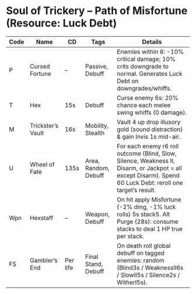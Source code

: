 # Soul of Trickery – Path of Misfortune (Resource: Luck Debt)
| Code | Name | CD | Tags | Details |
|------|------|----|------|---------|
| P | Cursed Fortune | – | Passive, Debuff | Enemies within 6: -10% critical damage; 10% crits downgrade to normal. Generates Luck Debt on downgrades/whiffs. |
| T | Hex | 15s | Debuff | Curse enemy 6s: 20% chance each melee swing whiffs (0 damage). |
| M | Trickster’s Vault | 16s | Mobility, Stealth | Vault 4 up drop illusory gold (sound distraction) & gain Invis 1s mid-air. |
| U | Wheel of Fate | 135s | Area, Random, Debuff | For each enemy r6 roll outcome (Blind, Slow, Silence, Weakness II, Disarm, or Jackpot = all except Disarm). Spend 60 Luck Debt: reroll one target’s result. |
| Wpn | Hexstaff | – | Weapon, Debuff | On hit apply Misfortune (-2% dmg, -1% luck rolls) 5s stack5. Alt Purge (28s): consume stacks to deal 1 HP true per stack. |
| FS | Gambler’s End | Per life | Final Stand, Debuff | On death roll global debuff on tagged enemies: random (Blind3s / WeaknessII6s / SlowII5s / Silence2s / WitherI5s). |
